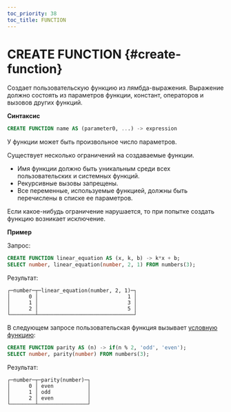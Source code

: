 ```yaml
---
toc_priority: 38
toc_title: FUNCTION
---
```


# CREATE FUNCTION {#create-function}

Создает пользовательскую функцию из лямбда-выражения. Выражение должно состоять из параметров функции, констант, операторов и вызовов других функций.

**Синтаксис**

```sql
CREATE FUNCTION name AS (parameter0, ...) -> expression
```
У функции может быть произвольное число параметров.

Существует несколько ограничений на создаваемые функции.

-   Имя функции должно быть уникальным среди всех пользовательских и системных функций.
-   Рекурсивные вызовы запрещены.
-   Все переменные, используемые функцией, должны быть перечислены в списке ее параметров.

Если какое-нибудь ограничение нарушается, то при попытке создать функцию возникает исключение.

**Пример**

Запрос:

```sql
CREATE FUNCTION linear_equation AS (x, k, b) -> k*x + b;
SELECT number, linear_equation(number, 2, 1) FROM numbers(3);
```

Результат:

``` text
┌─number─┬─linear_equation(number, 2, 1)─┐
│      0 │                             1 │
│      1 │                             3 │
│      2 │                             5 │
└────────┴───────────────────────────────┘
```

В следующем запросе пользовательская функция вызывает [условную функцию](../../../sql-reference/functions/conditional-functions.md):

```sql
CREATE FUNCTION parity AS (n) -> if(n % 2, 'odd', 'even');
SELECT number, parity(number) FROM numbers(3);
```

Результат:

``` text
┌─number─┬─parity(number)─┐
│      0 │ even           │
│      1 │ odd            │
│      2 │ even           │
└────────┴────────────────┘
```
